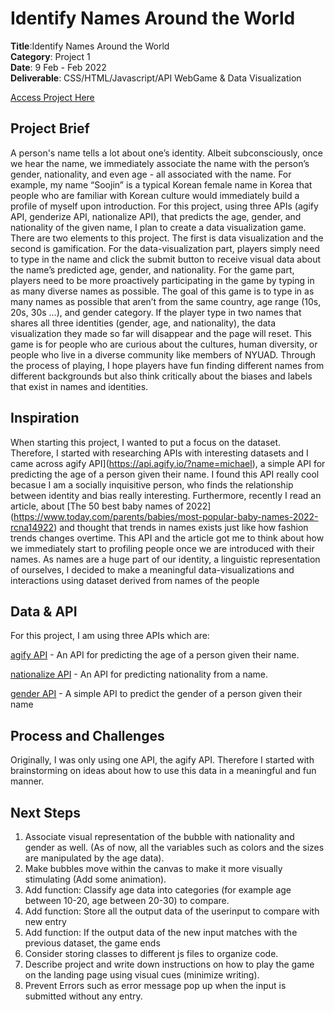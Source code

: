 # Identify Names Around the World 

**Title**:Identify Names Around the World <br>
**Category**: Project 1 <br>
**Date**: 9 Feb -  Feb 2022 <br>
**Deliverable**: CSS/HTML/Javascript/API WebGame & Data Visualization <br>

[Access Project Here](https://soojin-lee0819.github.io/connectionsLab/Project1)

## Project Brief
A person's name tells a lot about one’s identity. Albeit subconsciously, once we hear the name, we immediately associate the name with the person’s gender, nationality, and even age - all associated with the name. For example, my name “Soojin” is a typical Korean female name in Korea that people who are familiar with Korean culture would immediately build a profile of myself upon introduction. For this project, using three APIs (agify API, genderize API, nationalize API), that predicts the age, gender, and nationality of the given name, I plan to create a data visualization game. There are two elements to this project. The first is data visualization and the second is gamification. For the data-visualization part, players simply need to type in the name and click the submit button to receive visual data about the name’s predicted age, gender, and nationality. For the game part, players need to be more proactively participating in the game by typing in as many diverse names as possible. The goal of this game is to type in as many names as possible that aren’t from the same country, age range (10s, 20s, 30s ...), and gender category. If the player type in two names that shares all three identities (gender, age, and nationality), the data visualization they made so far will disappear and the page will reset. This game is for people who are curious about the cultures, human diversity, or people who live in a diverse community like members of NYUAD. Through the process of playing, I hope players have fun finding different names from different backgrounds but also think critically about the biases and labels that exist in names and identities.

## Inspiration

When starting this project, I wanted to put a focus on the dataset. Therefore, I started with researching APIs with interesting datasets and I came across agify API](https://api.agify.io/?name=michael), a simple API for predicting the age of a person given their name. I found this API really cool becasue I am a socially inquisitive person, who finds the relationship between identity and bias really interesting. Furthermore, recently I read an article, about [The 50 best baby names of 2022] (https://www.today.com/parents/babies/most-popular-baby-names-2022-rcna14922) and thought that trends in names exists just like how fashion trends changes overtime. This API and the article got me to think about how we immediately start to profiling people once we are introduced with their names. As names are a huge part of our identity, a linguistic representation of ourselves, I decided to make a meaningful data-visualizations and interactions using dataset derived from names of the people


## Data & API
For this project, I am using three APIs which are: 

[agify API](https://api.agify.io/?name=michael) - An API for predicting the age of a person given their name.

[nationalize API](https://nationalize.io) - An API for predicting nationality from a name.

[gender API](https://genderize.io/?gclid=EAIaIQobChMIsfmD9dP_9QIVCcPVCh1d1gvhEAAYAiAAEgIeFfD_BwE) - A simple API to predict the gender of a person given their name


## Process and Challenges
Originally, I was only using one API, the agify API. Therefore I started with brainstorming on ideas about how to use this data in a meaningful and fun manner. 





## Next Steps

1) Associate visual representation of the bubble with nationality and gender as well. (As of now, all the variables such as colors and the sizes are manipulated by the age data).
2) Make bubbles move within the canvas to make it more visually stimulating (Add some animation).
3) Add function: Classify age data into categories (for example age between 10-20, age between 20-30) to compare.
4) Add function: Store all the output data of the userinput to compare with new entry
5) Add function: If the output data of the new input matches with the previous dataset, the game ends
6) Consider storing classes to different js files to organize code.
7) Describe project and write down instructions on how to play the game on the landing page using visual cues (minimize writing). 
8) Prevent Errors such as error message pop up when the input is submitted without any entry.
